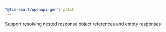 ```yaml
---
"@tim-smart/openapi-gen": patch
---
```


Support resolving nested response object references and empty responses
